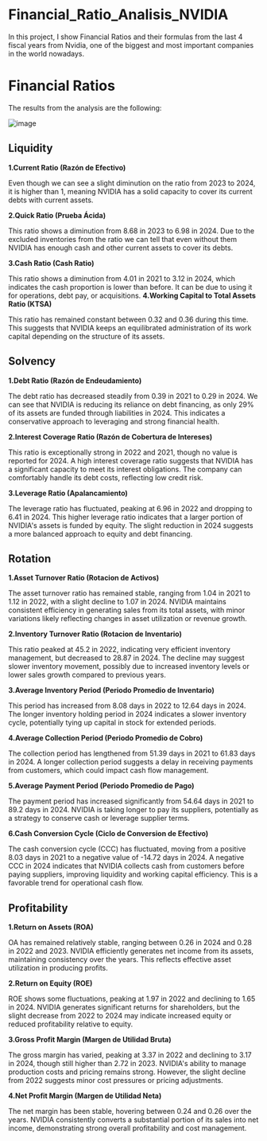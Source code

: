 # Financial_Ratio_Analisis_NVIDIA
In this project, I show Financial Ratios and their formulas from the last 4 fiscal years from Nvidia, one of the biggest and most important companies in the world nowadays.

# Financial Ratios
The results from the analysis are the following:

![image](https://github.com/user-attachments/assets/3768fa34-0da3-47ae-85c2-b5d60cf5d0b1)

## **Liquidity**

**1.Current Ratio (Razón de Efectivo)**

Even though we can see a slight diminution on the ratio from 2023 to 2024, it is higher than 1, meaning NVIDIA has a solid capacity to cover its current debts with current assets.

**2.Quick Ratio (Prueba Ácida)**

This ratio shows a diminution from 8.68 in 2023 to 6.98 in 2024. Due to the excluded inventories from the ratio we can tell that even without them NVIDIA has enough cash and other current assets to cover its debts.

**3.Cash Ratio (Cash Ratio)**

This ratio shows a diminution from 4.01 in 2021 to 3.12 in 2024, which indicates the cash proportion is lower than before. It can be due to using it for operations, debt pay, or acquisitions.
**4.Working Capital to Total Assets Ratio (KTSA)**

This ratio has remained constant between 0.32 and 0.36 during this time. This suggests that NVIDIA keeps an equilibrated administration of its work capital depending on the structure of its assets.

## **Solvency**

**1.Debt Ratio (Razón de Endeudamiento)**

The debt ratio has decreased steadily from 0.39 in 2021 to 0.29 in 2024. We can see that NVIDIA is reducing its reliance on debt financing, as only 29% of its assets are funded through liabilities in 2024. This indicates a conservative approach to leveraging and strong financial health.

**2.Interest Coverage Ratio (Razón de Cobertura de Intereses)**

This ratio is exceptionally strong in 2022 and 2021, though no value is reported for 2024. A high interest coverage ratio suggests that NVIDIA has a significant capacity to meet its interest obligations. The company can comfortably handle its debt costs, reflecting low credit risk.

**3.Leverage Ratio (Apalancamiento)**

The leverage ratio has fluctuated, peaking at 6.96 in 2022 and dropping to 6.41 in 2024. This higher leverage ratio indicates that a larger portion of NVIDIA's assets is funded by equity. The slight reduction in 2024 suggests a more balanced approach to equity and debt financing.

## **Rotation**

**1.Asset Turnover Ratio (Rotacion de Activos)**

The asset turnover ratio has remained stable, ranging from 1.04 in 2021 to 1.12 in 2022, with a slight decline to 1.07 in 2024. NVIDIA maintains consistent efficiency in generating sales from its total assets, with minor variations likely reflecting changes in asset utilization or revenue growth.

**2.Inventory Turnover Ratio (Rotacion de Inventario)**

This ratio peaked at 45.2 in 2022, indicating very efficient inventory management, but decreased to 28.87 in 2024. The decline may suggest slower inventory movement, possibly due to increased inventory levels or lower sales growth compared to previous years.

**3.Average Inventory Period (Periodo Promedio de Inventario)**

This period has increased from 8.08 days in 2022 to 12.64 days in 2024. The longer inventory holding period in 2024 indicates a slower inventory cycle, potentially tying up capital in stock for extended periods.

**4.Average Collection Period (Periodo Promedio de Cobro)**

The collection period has lengthened from 51.39 days in 2021 to 61.83 days in 2024. A longer collection period suggests a delay in receiving payments from customers, which could impact cash flow management.

**5.Average Payment Period (Periodo Promedio de Pago)**

The payment period has increased significantly from 54.64 days in 2021 to 89.2 days in 2024. NVIDIA is taking longer to pay its suppliers, potentially as a strategy to conserve cash or leverage supplier terms.

**6.Cash Conversion Cycle (Ciclo de Conversion de Efectivo)**

The cash conversion cycle (CCC) has fluctuated, moving from a positive 8.03 days in 2021 to a negative value of -14.72 days in 2024. A negative CCC in 2024 indicates that NVIDIA collects cash from customers before paying suppliers, improving liquidity and working capital efficiency. This is a favorable trend for operational cash flow.

## **Profitability**

**1.Return on Assets (ROA)**

OA has remained relatively stable, ranging between 0.26 in 2024 and 0.28 in 2022 and 2023. NVIDIA efficiently generates net income from its assets, maintaining consistency over the years. This reflects effective asset utilization in producing profits.

**2.Return on Equity (ROE)**

ROE shows some fluctuations, peaking at 1.97 in 2022 and declining to 1.65 in 2024. NVIDIA generates significant returns for shareholders, but the slight decrease from 2022 to 2024 may indicate increased equity or reduced profitability relative to equity.

**3.Gross Profit Margin (Margen de Utilidad Bruta)**

The gross margin has varied, peaking at 3.37 in 2022 and declining to 3.17 in 2024, though still higher than 2.72 in 2023. NVIDIA's ability to manage production costs and pricing remains strong. However, the slight decline from 2022 suggests minor cost pressures or pricing adjustments.

**4.Net Profit Margin (Margen de Utilidad Neta)**

The net margin has been stable, hovering between 0.24 and 0.26 over the years. NVIDIA consistently converts a substantial portion of its sales into net income, demonstrating strong overall profitability and cost management.
